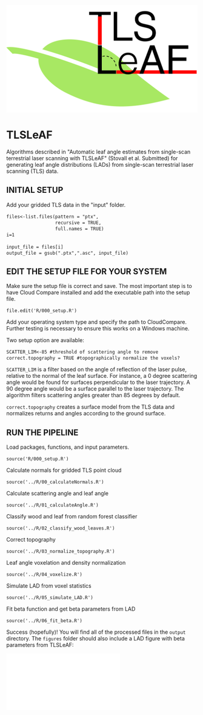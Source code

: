 ![TLSLeAF](TLSLeAF.png)

# TLSLeAF
Algorithms described in "Automatic leaf angle estimates from single-scan terrestrial laser scanning with TLSLeAF" (Stovall et al. Submitted) for generating leaf angle distributions (LADs) from single-scan terrestrial laser scanning (TLS) data.

## INITIAL SETUP

Add your gridded TLS data in the "input" folder.

```{r,echo=FALSE}
files<-list.files(pattern = "ptx", 
                  recursive = TRUE, 
                  full.names = TRUE)
i=1

input_file = files[i]
output_file = gsub(".ptx",".asc", input_file)
```

## EDIT THE SETUP FILE FOR YOUR SYSTEM

Make sure the setup file is correct and save. The most important step is to have Cloud Compare installed and add the executable path into the setup file.

```{r,echo=FALSE}
file.edit('R/000_setup.R')
```

Add your operating system type and specify the path to CloudCompare. Further testing is necessary to ensure this works on a Windows machine.

Two setup option are available: 

```{r,echo=FALSE}
SCATTER_LIM<-85 #threshold of scattering angle to remove
correct.topography = TRUE #topographically normalize the voxels?
```
`SCATTER_LIM` is a filter based on the angle of reflection of the laser pulse, relative to the normal of the leaf surface. For instance, a 0 degree scattering angle would be found for surfaces perpendicular to the laser trajectory. A 90 degree angle would be a surface parallel to the laser trajectory. The algorithm filters scattering angles greater than 85 degrees by default.

`correct.topography` creates a surface model from the TLS data and normalizes returns and angles according to the ground surface.

## RUN THE PIPELINE

Load packages, functions, and input parameters.
```{r,echo=FALSE}
source('R/000_setup.R')
```
Calculate normals for gridded TLS point cloud
```{r,echo=FALSE}
source('../R/00_calculateNormals.R')
```
Calculate scattering angle and leaf angle
```{r,echo=FALSE}
source('../R/01_calculateAngle.R')
```
Classify wood and leaf from random forest classifier
```{r,echo=FALSE}
source('../R/02_classify_wood_leaves.R')
```
Correct topography
```{r,echo=FALSE}
source('../R/03_normalize_topography.R')
```
Leaf angle voxelation and density normalization
```{r,echo=FALSE}
source('../R/04_voxelize.R')
```
Simulate LAD from voxel statistics
```{r,echo=FALSE}
source('../R/05_simulate_LAD.R')
```

Fit beta function and get beta parameters from LAD
```{r,echo=FALSE}
source('../R/06_fit_beta.R')
```

Success (hopefully)! You will find all of the processed files in the `output` directory.
The `figures` folder should also include a LAD figure with beta parameters from TLSLeAF:

![LAD](LAD.pdf)


